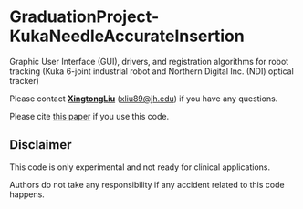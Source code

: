 # GraduationProject-KukaNeedleAccurateInsertion
Graphic User Interface (GUI), drivers, and registration algorithms for robot tracking (Kuka 6-joint industrial robot and Northern Digital Inc. (NDI) optical tracker)

Please contact [**XingtongLiu**](http://www.cs.jhu.edu/~xingtongl/) (xliu89@jh.edu) if you have any questions.

Please cite [this paper](https://ieeexplore.ieee.org/document/8050420) if you use this code.

## Disclaimer
This code is only experimental and not ready for clinical applications. 

Authors do not take any responsibility if any accident related to this code happens.
